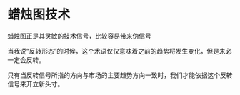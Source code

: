 # 蜡烛图技术

蜡烛图正是其灵敏的技术信号，比较容易带来伪信号

当我说“反转形态”的时候，这个术语仅仅意味着之前的趋势将发生变化，但是未必一定会反转。

只有当反转信号所指的方向与市场的主要趋势方向一致时，我们才能依据这个反转信号来开立新头寸。

